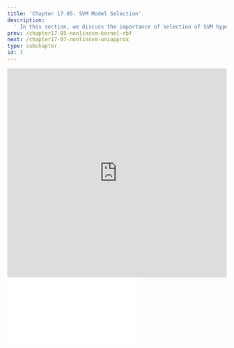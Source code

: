 ```yaml
---
title: 'Chapter 17.05: SVM Model Selection'
description:
  ' In this section, we discuss the importance of selection of SVM hyperparameters. '
prev: /chapter17-05-nonlinsvm-kernel-rbf
next: /chapter17-07-nonlinsvm-uniapprox
type: subchapter
id: 1
---
```



<!-- Hier jetzt die neuen Links einpflegen -->


<exercise id="1" title="Video Lecture">
<iframe width="100%" height="480" src="https://www.youtube.com/embed/drcLf-c9Tv8" frameborder="0" allow="accelerometer; autoplay; encrypted-media; gyroscope; picture-in-picture" allowfullscreen></iframe>
</exercise>

<exercise id="2" title="Slides">
<object data="pdfs/17/slides-nonlinsvm-modelsel.pdf" type="application/pdf" style="width:100%;height:480px">
    <embed src="pdfs/17/slides-nonlinsvm-modelsel.pdf" type="application/pdf" />
</object>
</exercise>

